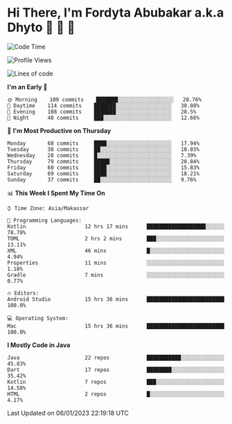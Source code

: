 # Hi There, I'm Fordyta Abubakar a.k.a Dhyto 👋 👋 👋 

<!--
**DhytoDev/dhytodev** is a ✨ _special_ ✨ repository because its `README.md` (this file) appears on your GitHub profile.

Here are some ideas to get you started:

- 🔭 I’m currently working on ...
- 🌱 I’m currently learning ...
- 👯 I’m looking to collaborate on ...
- 🤔 I’m looking for help with ...
- 💬 Ask me about ...
- 📫 How to reach me: ...
- 😄 Pronouns: ...
- ⚡ Fun fact: ...
-->

<!--START_SECTION:waka-->
![Code Time](http://img.shields.io/badge/Code%20Time-1%2C865%20hrs%2030%20mins-blue)

![Profile Views](http://img.shields.io/badge/Profile%20Views-0-blue)

![Lines of code](https://img.shields.io/badge/From%20Hello%20World%20I%27ve%20Written-136%20Thousand%20lines%20of%20code-blue)

**I'm an Early 🐤** 

```text
🌞 Morning    109 commits    ███████░░░░░░░░░░░░░░░░░░   28.76% 
🌆 Daytime    114 commits    ███████░░░░░░░░░░░░░░░░░░   30.08% 
🌃 Evening    108 commits    ███████░░░░░░░░░░░░░░░░░░   28.5% 
🌙 Night      48 commits     ███░░░░░░░░░░░░░░░░░░░░░░   12.66%

```
📅 **I'm Most Productive on Thursday** 

```text
Monday       68 commits     ████░░░░░░░░░░░░░░░░░░░░░   17.94% 
Tuesday      38 commits     ██░░░░░░░░░░░░░░░░░░░░░░░   10.03% 
Wednesday    28 commits     █░░░░░░░░░░░░░░░░░░░░░░░░   7.39% 
Thursday     79 commits     █████░░░░░░░░░░░░░░░░░░░░   20.84% 
Friday       60 commits     ████░░░░░░░░░░░░░░░░░░░░░   15.83% 
Saturday     69 commits     ████░░░░░░░░░░░░░░░░░░░░░   18.21% 
Sunday       37 commits     ██░░░░░░░░░░░░░░░░░░░░░░░   9.76%

```


📊 **This Week I Spent My Time On** 

```text
⌚︎ Time Zone: Asia/Makassar

💬 Programming Languages: 
Kotlin                   12 hrs 17 mins      ███████████████████░░░░░░   78.78% 
TOML                     2 hrs 2 mins        ███░░░░░░░░░░░░░░░░░░░░░░   13.11% 
XML                      46 mins             █░░░░░░░░░░░░░░░░░░░░░░░░   4.94% 
Properties               11 mins             ░░░░░░░░░░░░░░░░░░░░░░░░░   1.18% 
Gradle                   7 mins              ░░░░░░░░░░░░░░░░░░░░░░░░░   0.77%

🔥 Editors: 
Android Studio           15 hrs 36 mins      █████████████████████████   100.0%

💻 Operating System: 
Mac                      15 hrs 36 mins      █████████████████████████   100.0%

```

**I Mostly Code in Java** 

```text
Java                     22 repos            ███████████░░░░░░░░░░░░░░   45.83% 
Dart                     17 repos            ████████░░░░░░░░░░░░░░░░░   35.42% 
Kotlin                   7 repos             ███░░░░░░░░░░░░░░░░░░░░░░   14.58% 
HTML                     2 repos             █░░░░░░░░░░░░░░░░░░░░░░░░   4.17%

```



 Last Updated on 06/01/2023 22:19:18 UTC
<!--END_SECTION:waka-->
